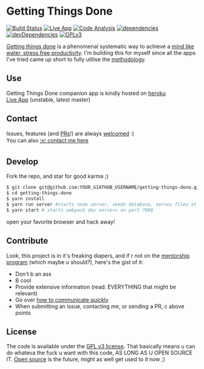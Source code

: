 # Getting Things Done
[![Build Status][travis-image]][travis-url] [![Live App][app-image]][app-url] [![Code Analysis][code-analysis-image]][code-analysis-url]  [![dependencies][dependencies-image]][dependencies-url] [![devDependencies][dev-dependencies-image]][dev-dependencies-url] [![GPLv3][license-image]][license-url]

[Getting things done][gtd-url] is a phenomenal systematic way to achieve a [mind like water, stress free productivity][gtd-url]. I'm building this for myself since all the apps I've tried came up short to fully utilise the [methodology][gtd-url].

## Use
Getting Things Done companion app is kindly hosted on [heroku](http://heroku.com/)  
[Live App][app-url] (unstable, latest master)

## Contact
Issues, features (and [PRs][prs-url]!) are always [welcomed][issues-url] :)  
You can also [:envelope: contact me here][contact-url]

## Develop
Fork the repo, and star for good karma ;)
```bash
$ git clone git@github.com:YOUR_GIATHUB_USERNAME/getting-things-done.git
$ cd getting-things-done
$ yarn install
$ yarn run server #starts node server, seeds database, serves files at port 8000
$ yarn start # starts webpack dev serverv on port 7000
```
open your favorite browser and hack away!

## Contribute
Look, this project is in it's freaking diapers, and if r not on the [mentorship program][dev-mentorship-url] (which maybe u should?), here's the gist of it:
- Don't b an ass
- B cool
- Provide extensive information (read: EVERYTHING that might be relevant)
- Go over [how to communicate quickly][effective-communication-url]
- When submitting an issue, contacting me, or sending a PR, c above points

## License
The code is available under the [GPL v3 license][license-url].
That basically means u can do whateva the fuck u want with this code, AS LONG AS U OPEN SOURCE IT.
[Open source](open-source-url) is the future, might as well get used to it now ;)

[travis-image]: https://travis-ci.org/goldylucks/getting-things-done.svg?branch=master
[travis-url]: https://travis-ci.org/goldylucks/getting-things-done

[app-url]: https://getting-things-done-app.herokuapp.com/
[app-image]: https://img.shields.io/website-up-down-green-red/http/getting-things-done-app.herokuapp.com.svg?label=live%20app

[dependencies-image]: https://img.shields.io/bithound/dependencies/github/goldylucks/getting-things-done.svg
[dependencies-url]: https://www.bithound.io/github/goldylucks/getting-things-done/master/dependencies/npm
[dev-dependencies-image]: https://img.shields.io/bithound/devDependencies/github/goldylucks/getting-things-done.svg
[dev-dependencies-url]: https://www.bithound.io/github/goldylucks/getting-things-done/master/dependencies/npm

[code-analysis-image]: https://www.bithound.io/github/goldylucks/getting-things-done/badges/code.svg
[code-analysis-url]: https://www.bithound.io/github/goldylucks/getting-things-done
[license-image]: https://img.shields.io/badge/license-GPL%20v3-green.svg
[license-url]: http://www.gnu.org/licenses/gpl-3.0.en.html

[gtd-url]: http://www.adamgoldman.me/mind-like-water/

[contact-url]: http://www.adamgoldman.me/contact/
[issues-url]: https://github.com/goldylucks/getting-things-done/issues
[prs-url]: https://github.com/goldylucks/getting-things-done/pulls/new
[open-source-url]: http://www.adamgoldman.me/open-source/
[effective-communication-url]: www.adamgoldman.me/how-to-ask-a-good-programming-question/
[dev-mentorship-url]: www.adamgoldman.me/welcome-apprentice-wizard/
